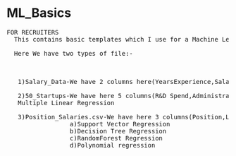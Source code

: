 # ML_Basics
<pre>
FOR RECRUITERS
  This contains basic templates which I use for a Machine Learning Model along with examples
 
  Here We have two types of file:-
 
  
   
   1)Salary_Data-We have 2 columns here(YearsExperience,Salary) and 31 rows , We need to predict salary of the customer using Linear regression problem.
   
   2)50_Startups-We have here 5 columns(R&D Spend,Administration,Marketing Spend,State,Profit) , 51 rows and need to predict Profit for each startup using following regression models:-
   Multiple Linear Regression
   
   3)Position_Salaries.csv-We have here 3 columns(Position,Level,Salary) and 10 rows .We need to predict Salaries of the employees using following algorithms:-
                 a)Support Vector Regression
                 b)Decision Tree Regression
                 c)RandomForest Regression
                 d)Polynomial regression
                
   </pre>           
  
